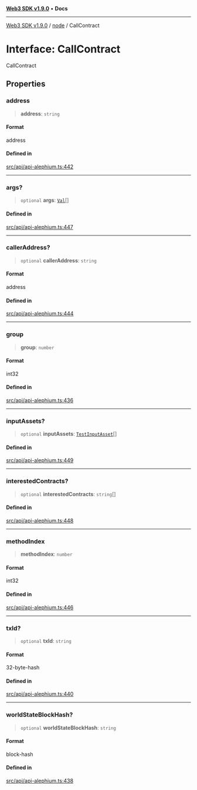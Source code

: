 [**Web3 SDK v1.9.0**](../../../README.md) • **Docs**

***

[Web3 SDK v1.9.0](../../../globals.md) / [node](../README.md) / CallContract

# Interface: CallContract

CallContract

## Properties

### address

> **address**: `string`

#### Format

address

#### Defined in

[src/api/api-alephium.ts:442](https://github.com/Mystic-Nayy/alephium-web3/blob/c1afd789a197ce5fe21f08c2965942090157c33d/packages/web3/src/api/api-alephium.ts#L442)

***

### args?

> `optional` **args**: [`Val`](../type-aliases/Val.md)[]

#### Defined in

[src/api/api-alephium.ts:447](https://github.com/Mystic-Nayy/alephium-web3/blob/c1afd789a197ce5fe21f08c2965942090157c33d/packages/web3/src/api/api-alephium.ts#L447)

***

### callerAddress?

> `optional` **callerAddress**: `string`

#### Format

address

#### Defined in

[src/api/api-alephium.ts:444](https://github.com/Mystic-Nayy/alephium-web3/blob/c1afd789a197ce5fe21f08c2965942090157c33d/packages/web3/src/api/api-alephium.ts#L444)

***

### group

> **group**: `number`

#### Format

int32

#### Defined in

[src/api/api-alephium.ts:436](https://github.com/Mystic-Nayy/alephium-web3/blob/c1afd789a197ce5fe21f08c2965942090157c33d/packages/web3/src/api/api-alephium.ts#L436)

***

### inputAssets?

> `optional` **inputAssets**: [`TestInputAsset`](TestInputAsset.md)[]

#### Defined in

[src/api/api-alephium.ts:449](https://github.com/Mystic-Nayy/alephium-web3/blob/c1afd789a197ce5fe21f08c2965942090157c33d/packages/web3/src/api/api-alephium.ts#L449)

***

### interestedContracts?

> `optional` **interestedContracts**: `string`[]

#### Defined in

[src/api/api-alephium.ts:448](https://github.com/Mystic-Nayy/alephium-web3/blob/c1afd789a197ce5fe21f08c2965942090157c33d/packages/web3/src/api/api-alephium.ts#L448)

***

### methodIndex

> **methodIndex**: `number`

#### Format

int32

#### Defined in

[src/api/api-alephium.ts:446](https://github.com/Mystic-Nayy/alephium-web3/blob/c1afd789a197ce5fe21f08c2965942090157c33d/packages/web3/src/api/api-alephium.ts#L446)

***

### txId?

> `optional` **txId**: `string`

#### Format

32-byte-hash

#### Defined in

[src/api/api-alephium.ts:440](https://github.com/Mystic-Nayy/alephium-web3/blob/c1afd789a197ce5fe21f08c2965942090157c33d/packages/web3/src/api/api-alephium.ts#L440)

***

### worldStateBlockHash?

> `optional` **worldStateBlockHash**: `string`

#### Format

block-hash

#### Defined in

[src/api/api-alephium.ts:438](https://github.com/Mystic-Nayy/alephium-web3/blob/c1afd789a197ce5fe21f08c2965942090157c33d/packages/web3/src/api/api-alephium.ts#L438)
